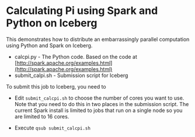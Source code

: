 # Calculating Pi using Spark and Python on Iceberg

This demonstrates how to distribute an embarrassingly parallel computation using Python and Spark on Iceberg.

* calcpi.py - The Python code. Based on the code at [http://spark.apache.org/examples.html](http://spark.apache.org/examples.html)
* submit_calpi.sh - Submission script for Iceberg

To submit this job to Iceberg, you need to 

* Edit `submit_calcpi.sh` to choose the number of cores you want to use. Note that you need to do this in two places in the submission script. The current Spark install is limited to jobs that run on a single node so you are limited to 16 cores.

* Execute `qsub submit_calcpi.sh`


